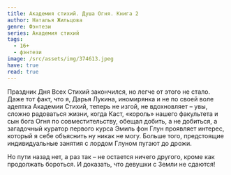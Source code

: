 ```yaml
---
title: Академия стихий. Душа Огня. Книга 2
author: Наталья Жильцова
genre: Фэнтези
series: Академия стихий
tags:
  - 16+
  - фэнтези
image: /src/assets/img/374613.jpeg
have: true
read: true
---
```

Праздник Дня Всех Стихий закончился, но легче от этого не стало. Даже тот факт, что я, Дарья Лукина, иномирянка и не по своей воле адептка Академии Стихий, теперь не изгой, не вдохновляет – увы, сложно радоваться жизни, когда Каст, «король» нашего факультета и сын бога Огня по совместительству, обещал добить, а не добиться, а загадочный куратор первого курса Эмиль фон Глун проявляет интерес, который я себе объяснить ну никак не могу. Больше того, предстоящие индивидуальные занятия с лордом Глуном пугают до дрожи.

Но пути назад нет, а раз так – не остается ничего другого, кроме как продолжать бороться. И доказать, что девушки с Земли не сдаются!
